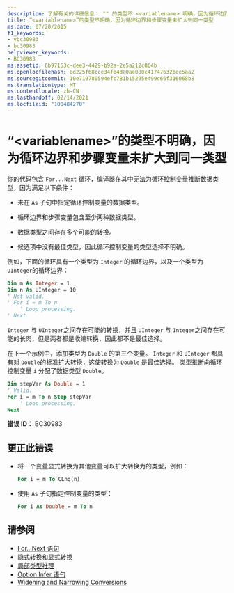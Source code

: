 ```yaml
---
description: 了解有关的详细信息： "" 的类型不 <variablename> 明确，因为循环边界和步骤变量未扩大到同一类型
title: “<variablename>”的类型不明确，因为循环边界和步骤变量未扩大到同一类型
ms.date: 07/20/2015
f1_keywords:
- vbc30983
- bc30983
helpviewer_keywords:
- BC30983
ms.assetid: 6b97153c-dee3-4429-b92a-2e5a212c864b
ms.openlocfilehash: 8d225f68cce34fb4da0ae080c41747632bee5aa2
ms.sourcegitcommit: 10e719780594efc781b15295e499c66f316068b8
ms.translationtype: MT
ms.contentlocale: zh-CN
ms.lasthandoff: 02/14/2021
ms.locfileid: "100484270"
---
```

# <a name="type-of-variablename-is-ambiguous-because-the-loop-bounds-and-the-step-variable-do-not-widen-to-the-same-type"></a>“\<variablename>”的类型不明确，因为循环边界和步骤变量未扩大到同一类型

你的代码包含 `For...Next` 循环，编译器在其中无法为循环控制变量推断数据类型，因为满足以下条件：  
  
- 未在 `As` 子句中指定循环控制变量的数据类型。  
  
- 循环边界和步骤变量包含至少两种数据类型。  
  
- 数据类型之间存在多个可能的转换。  
  
- 候选项中没有最佳类型，因此循环控制变量的类型选择不明确。  
  
 例如，下面的循环具有一个类型为 `Integer` 的循环边界，以及一个类型为 `UInteger`的循环边界：  
  
```vb  
Dim m As Integer = 1  
Dim n As UInteger = 10  
' Not valid.  
' For i = m To n  
    ' Loop processing.  
' Next  
```  
  
 `Integer` 与 `UInteger`之间存在可能的转换，并且 `UInteger` 与 `Integer`之间存在可能的长肉，但是两者都是收缩转换，因此都不是最佳选择。  
  
 在下一个示例中，添加类型为 `Double` 的第三个变量。 `Integer` 和 `UInteger` 都具有对 `Double`的标准扩大转换，这使转换为 `Double` 是最佳选择。 类型推断向循环控制变量 `i` 分配了数据类型 `Double`。  
  
```vb  
Dim stepVar As Double = 1  
' Valid.  
For i = m To n Step stepVar  
    ' Loop processing.  
Next  
```  
  
 **错误 ID：** BC30983  
  
## <a name="to-correct-this-error"></a>更正此错误  
  
- 将一个变量显式转换为其他变量可以扩大转换为的类型，例如：  
  
    ```vb  
    For i = m To CLng(n)  
    ```  
  
- 使用 `As` 子句指定控制变量的类型：  
  
    ```vb  
    For i As Double = m To n
    ```  
  
## <a name="see-also"></a>请参阅

- [For...Next 语句](../language-reference/statements/for-next-statement.md)
- [隐式转换和显式转换](../programming-guide/language-features/data-types/implicit-and-explicit-conversions.md)
- [局部类型推理](../programming-guide/language-features/variables/local-type-inference.md)
- [Option Infer 语句](../language-reference/statements/option-infer-statement.md)
- [Widening and Narrowing Conversions](../programming-guide/language-features/data-types/widening-and-narrowing-conversions.md)
